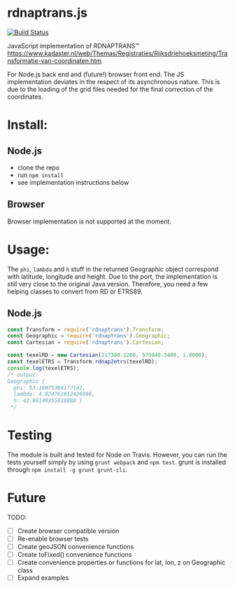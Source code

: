 # rdnaptrans.js
[![Build Status](https://travis-ci.org/reinvantveer/rdnaptrans.js.svg?branch=master)](https://travis-ci.org/reinvantveer/rdnaptrans.js)

JavaScript implementation of RDNAPTRANS&trade;
https://www.kadaster.nl/web/Themas/Registraties/Rijksdriehoeksmeting/Transformatie-van-coordinaten.htm

For Node.js back end and (future!) browser front end. The JS implementation deviates in the respect of its asynchronous nature. This is due to the loading of the grid files needed for the final correction of the coordinates.


# Install:
## Node.js
* clone the repo
* run `npm install`
* see implementation instructions below

## Browser
Browser implementation is not supported at the moment.

# Usage:
The `phi`, `lambda` and `h` stuff in the returned Geographic object correspond with latitude, longitude and height. Due to the port, the implementation is still very close to the original Java version. Therefore, you need a few helping classes to convert from RD or ETRS89.

## Node.js
```js
const Transform = require('rdnaptrans').Transform;
const Geographic = require('rdnaptrans').Geographic;
const Cartesian = require('rdnaptrans').Cartesian;

const texelRD = new Cartesian(117380.1200, 575040.3400, 1.0000);
const texelETRS = Transform.rdnap2etrs(texelRD);
console.log(texelETRS);
/* output:
Geographic {
  phi: 53.16075304177141,
  lambda: 4.824761912426986,
  h: 42.86140355819888 }
 */
```

# Testing
The module is built and tested for Node on Travis. However, you can run the tests yourself simply by using `grunt webpack` and `npm test`. grunt is installed through `npm install -g grunt grunt-cli`.

# Future
TODO:
- [ ] Create browser compatible version
- [ ] Re-enable browser tests
- [ ] Create geoJSON convenience functions
- [ ] Create toFixed() convenience functions
- [ ] Create convenience properties or functions for lat, lon, z on Geographic class
- [ ] Expand examples